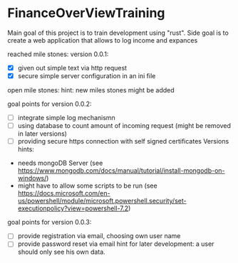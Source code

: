 # FinanceOverViewTraining
Main goal of this project is to train development using "rust". Side goal is to create a web application that allows to log income and expances

reached mile stones:
version 0.0.1:
- [x] given out simple text via http request
- [x] secure simple server configuration in an ini file

open mile stones:
hint: new miles stones might be added

goal points for version 0.0.2:
- [ ] integrate simple log mechanismn
- [ ] using database to count amount of incoming request (might be removed in later versions)
- [ ] providing secure https connection with self signed certificates
Versions hints:
* needs mongoDB Server (see https://www.mongodb.com/docs/manual/tutorial/install-mongodb-on-windows/)
* might have to allow some scripts to be run (see https://docs.microsoft.com/en-us/powershell/module/microsoft.powershell.security/set-executionpolicy?view=powershell-7.2) 

goal points for version 0.0.3:
- [ ] provide registration via email, choosing own user name
- [ ] provide password reset via email
hint for later development: a user should only see his own data.
